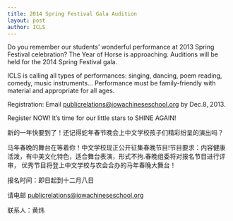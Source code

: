 ```yaml
---
title: 2014 Spring Festival Gala Audition 
layout: post
author: ICLS
---
```


Do you remember our students’  wonderful performance at 2013 Spring Festival celebration? The Year of Horse is approaching. Auditions will be held for the 2014 Spring Festival gala.

ICLS is calling all types of performances: singing, dancing, poem reading, comedy, music instruments... Performance must be family-friendly with material and appropriate for all ages.

Registration: Email <publicrelations@iowachineseschool.org> by Dec.8, 2013.

Register NOW! It’s time for our little stars to SHINE AGAIN!

 

新的一年快要到了！还记得蛇年春节晚会上中文学校孩子们精彩纷呈的演出吗？

马年春晚的舞台在等着你！中文学校现正公开征集春晚节目!节目要求：内容健康活泼，有中美文化特色，适合舞台表演，形式不拘.春晚组委将对报名节目进行评审， 优秀节目将登上中文学校与农会合办的马年春晚大舞台！

报名时间：即日起到十二月八日

请电邮 <publicrelations@iowachineseschool.org>

联系人：黄炜